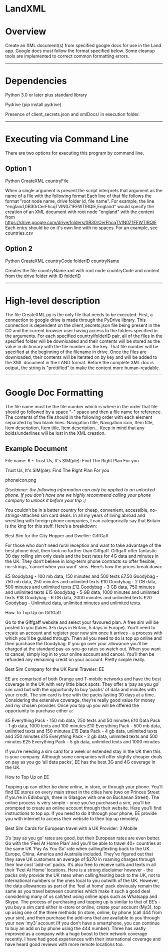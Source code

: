 # LandXML

<h1>Overview</h1>

Create an XML document(s) from specified google docs for use in the Land app. Google docs must follow the format specified below. 
Some cleanup tools are implemented to correct common formatting errors. 

*****

<h1>Dependencies</h1>

Python 3.0 or later plus standard library

Pydrive (pip install pydrive)

Presence of client_secrets.json and xmlDocs/ in execution folder. 

*****

<h1>Executing via Command Line</h1>

There are two options for executing this program by command line.

<h2>Option 1</h2>

Python CreateXML countryFile 

When a single argument is present the script interprets that argument as the name of a file with the following format
Each line of that file follows the format "root node name, drive folder id, file name". For example, the line "england,0B30rCerFhcqTVlN0Z1FEWTlRQlE,England" would specify the creation of an XML document with root node "england" with the content from https://drive.google.com/drive/folders/0B30rCerFhcqTVlN0Z1FEWTlRQlE Each entry should be on it's own line with no spaces. For an example, see countries.csv

<h2>Option 2</h2>

Python CreateXML countryCode folderID countryName

Creates the file countryName.xml with root node countryCode and content from the drive folder with ID folderID

*****

<h1>High-level description</h1>

The file CreateXML.py is the only file that needs to be executed. First, a connection to google drive is made through the PyDrive library.
This connection is dependent on the client_secrets.json file being present in the CD and the current browser user having access to the
folders specified in the arguments. For each specified country/folderID pair, all of the files in the specified folder will be downloaded and their contents will be stored as the value in dictionary with the file number as the key. That file number will be specified at the beginning of the filename in drive. Once the files are downloaded, their contents will be iterated on by key and will be added to the XML document in the LAND format. Before the complete XML doc is output, the string is "prettified" to make the content more human-readable.

*****

<h1>Google Doc Formatting</h1>

The file name must be the file number which is where in the order that file should go followed by a space "-" space and then a file name for reference.
The contents of the file should in the following order with each element separated by two blank lines: Navigation title, Navigation icon,
Item title, Item description, Item title, Item description... Keep in mind that any bolds/underlines will be lost in the XML creation.

<h2>Example Document</h2>

File name: 6 - Trust Us, It's SIM(ple): Find The Right Plan For you

Trust Us, It's SIM(ple): Find The Right Plan For you


phoneicon.png


*Disclaimer: the following information can only be applied to an unlocked phone. If you don’t have one we highly recommend calling your phone company to unlock it before your trip :)*

You couldn’t be in a better country for cheap, convenient, accessible, no-strings-attached sim card deals. In all my years of living abroad and wrestling with foreign phone companies, I can categorically say that Britain is the king for this stuff. Here’s a breakdown: 


Best Sim for the City Hopper and Dweller: GiffGaff


For those who don’t need rural reception and want to take advantage of the best phone deal, then look no further than Giffgaff. Giffgaff offer fantastic 30 day rolling sim only deals and the best rates for 4G data and minutes in the UK. They don’t believe in long-term phone contracts so offer flexible, no-strings, ‘cancel when you want’ sims. Here’s how the prices break down: 

£5 Goodybag  -  100 mb data, 150 minutes and 500 texts
£7.50 Goodybag -  750 mb data, 250 minutes and unlimited texts
£10 Goodybag - 2 GB data, 500 minutes and unlimited texts
£12 Goodybag - 3 GB data, 750 minutes and unlimited texts
£15 Goodybag - 5 GB data, 1000 minutes and unlimited texts
£18 Goodybag - 6 GB data, 2000 minutes and unlimited texts
£20 Goodybag - Unlimited data, unlimited minutes and unlimited texts. 


How To Top Up on GiffGaff


Go to the Giffgaff website and select your favoured plan. A free sim will be posted to you (takes 3-5 days in Britain, 5 days in Europe). You’ll need to create an account and register your new sim once it arrives - a process with which you’ll be guided through. Then all you need to do is top up online and then purchase the Goodybag. If you go over your allowance you’ll be charged at the standard pay-as-you-go rates so watch out. 
When you want to cancel, simply log in to your online account and cancel. You’ll then be refunded any remaining credit on your account. Pretty simple really. 


Best Sim Company for the UK Rural Traveler: EE


EE are comprised of both Orange and T-mobile networks and have the best coverage in the UK with very little black spots. They offer a ‘pay as you go’ sim card but with the opportunity to buy ‘packs’ of data and minutes with your credit. The sim card is free with the packs lasting 30 days at a time. Considering the extensive coverage, they’re really good value for money and my chosen provider. Once you top up you will be offered the opportunity to purchase either a: 

£5 Everything Pack - 150 mb data, 250 texts and 50 minutes 
£10 Data Pack - 1 gb data, 1000 texts and 100 minutes
£10 Everything Pack - 500 mb data, unlimited texts and 150 minutes
£15 Data Pack - 4 gb data, unlimited texts and 250 minutes 
£15 Everything Pack - 2 gb data, unlimited texts and 500 minutes
£25 Everything Pack - 5 gb data, unlimited texts and 1000 minutes 

If you’re needing a sim card for a week or extended stay in the UK then this is your company. Although some companies will offer slightly cheaper deals on pay as you go ‘all data packs’, EE has the best 3G and 4G coverage in the UK.


How to Top Up on EE


Topping up can either be done online, in store, or through your phone. You’ll find EE stores on every main street in the cities here (two on Princes Street if you’re in Edinburgh, three in Glasgow with one on Buchanan Street). The online process is very simple - once you’ve purchased a sim, you’ll be prompted to create an online account through their website. Here you’ll find instructions to top up. If you need to do it through your phone, EE provide you with internet to access their website to then top up remotely. 

 
Best Sim Cards for European travel with a UK Provider: 3 Mobile


3’s ‘pay as you go’ rates are good, but their European rates are even better. Go with the ‘Feel At Home Plan’ and you’ll be able to travel 40+ countries at the same UK ‘Pay As You Go’ rate when calling/texting back to the UK. Europe, China, America and Australia included. They’ve figured out that they save UK customers an average of $270 in roaming charges through their low cost ‘add-on’ packs. It’s also free to receive calls and texts in all their ‘Feel At Home’ locations. Here is a strong disclaimer however  - the packs only provide the UK rates when calling/texting back to the UK, not to international numbers or the ones local to you outwith of the UK.  However, the data allowances as part of the ‘feel at home’ pack obviously remain the same as you travel between countries which make it such a good deal considering many of us call/text using online apps such as Whatsapp and Skype. 
The process of purchasing and topping up is similar to that of EE’s - you buy a sim card either in-store or online, create your account (My3), top up using one of the three methods (in store, online, by phone (call 444 from your sim), and then purchase the add-ons that are available to you through your new ‘my3’ account (If you don’t have a smartphone, you can continue to buy an add on by phone using the 444 number). 
Three has vastly improved as a company with a huge boost to their network coverage recently. I have had good experiences with their international coverage and have heard good reviews with more remote locations too. 
